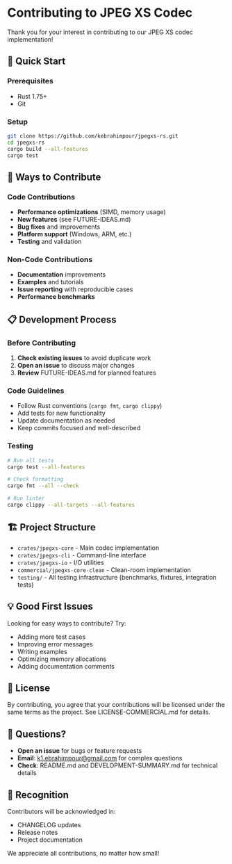 # Contributing to JPEG XS Codec

Thank you for your interest in contributing to our JPEG XS codec implementation!

## 🚀 Quick Start

### Prerequisites
- Rust 1.75+
- Git

### Setup
```bash
git clone https://github.com/kebrahimpour/jpegxs-rs.git
cd jpegxs-rs
cargo build --all-features
cargo test
```

## 🎯 Ways to Contribute

### Code Contributions
- **Performance optimizations** (SIMD, memory usage)
- **New features** (see FUTURE-IDEAS.md)
- **Bug fixes** and improvements
- **Platform support** (Windows, ARM, etc.)
- **Testing** and validation

### Non-Code Contributions
- **Documentation** improvements
- **Examples** and tutorials
- **Issue reporting** with reproducible cases
- **Performance benchmarks**

## 📋 Development Process

### Before Contributing
1. **Check existing issues** to avoid duplicate work
2. **Open an issue** to discuss major changes
3. **Review** FUTURE-IDEAS.md for planned features

### Code Guidelines
- Follow Rust conventions (`cargo fmt`, `cargo clippy`)
- Add tests for new functionality
- Update documentation as needed
- Keep commits focused and well-described

### Testing
```bash
# Run all tests
cargo test --all-features

# Check formatting
cargo fmt --all --check

# Run linter
cargo clippy --all-targets --all-features
```

## 🏗️ Project Structure

- `crates/jpegxs-core` - Main codec implementation
- `crates/jpegxs-cli` - Command-line interface
- `crates/jpegxs-io` - I/O utilities
- `commercial/jpegxs-core-clean` - Clean-room implementation
- `testing/` - All testing infrastructure (benchmarks, fixtures, integration tests)

## 💡 Good First Issues

Looking for easy ways to contribute? Try:
- Adding more test cases
- Improving error messages
- Writing examples
- Optimizing memory allocations
- Adding documentation comments

## 📄 License

By contributing, you agree that your contributions will be licensed under the same terms as the project. See LICENSE-COMMERCIAL.md for details.

## 📧 Questions?

- **Open an issue** for bugs or feature requests
- **Email**: k1.ebrahimpour@gmail.com for complex questions
- **Check**: README.md and DEVELOPMENT-SUMMARY.md for technical details

## 🎉 Recognition

Contributors will be acknowledged in:
- CHANGELOG updates
- Release notes
- Project documentation

We appreciate all contributions, no matter how small!
